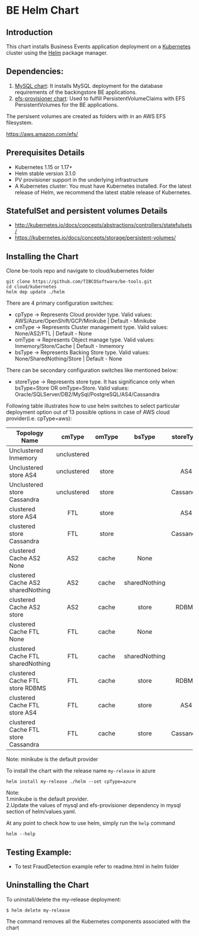 # BE Helm Chart

## Introduction

This chart installs Business Events application deployment on a [Kubernetes](http://kubernetes.io) cluster using the [Helm](https://helm.sh) package manager.

## Dependencies:

1. [MySQL chart](https://github.com/kubernetes/charts/tree/master/stable/mysql): It installs MySQL deployment for the database requirements of the backingstore BE applications. 
2. [efs-provisioner chart](https://github.com/helm/charts/tree/master/stable/efs-provisioner): Used to fulfill PersistentVolumeClaims with EFS PersistentVolumes for the BE applications.

The persisent volumes are created as folders with in an AWS EFS filesystem.

https://aws.amazon.com/efs/

## Prerequisites Details

* Kubernetes 1.15 or 1.17+
* Helm stable version 3.1.0
* PV provisioner support in the underlying infrastructure
* A Kubernetes cluster: You must have Kubernetes installed. For the latest release of Helm, we recommend the latest stable release of Kubernetes. 

## StatefulSet and persistent volumes Details

* http://kubernetes.io/docs/concepts/abstractions/controllers/statefulsets/
* https://kubernetes.io/docs/concepts/storage/persistent-volumes/

## Installing the Chart

Clone be-tools repo and navigate to cloud/kubernetes folder

```
git clone https://github.com/TIBCOSoftware/be-tools.git
cd cloud/kubernetes
helm dep update ./helm
```


There are 4 primary configuration switches:

* cpType → Represents Cloud provider type. Valid values: AWS/Azure/OpenShift/GCP/Minikube | Default - Minikube
* cmType → Represents Cluster management type. Valid values: None/AS2/FTL | Default - None
* omType → Represents Object manage type. Valid values: Inmemory/Store/Cache | Default - Inmemory
* bsType → Represents Backing Store type. Valid values: None/SharedNothing/Store | Default - None <br>

There can be secondary configuration switches like mentioned below:

* storeType → Represents store type. It has significance only when bsType=Store OR omType=Store. Valid values: Oracle/SQLServer/DB2/MySql/PostgreSQL/AS4/Cassandra

Following table illustrates how to use helm switches to select particular deployment option out of 13 possible options in case of AWS cloud provider(i.e. cpType=aws):


| Topology Name | cmType | omType | bsType  | storeType |
| ------------- | :---: | :---: | :---: | :---: |
| Unclustered Inmemory              |  unclustered      |        |        |           |
| Unclustered store AS4              | unclustered        |  store      |        | AS4          |
| Unclustered store Cassandra               | unclustered       | store       |        | Cassandra          | 
| clustered store AS4               |  FTL      | store       |        | AS4          |
| clustered store Cassandra               | FTL       | store       |         | Cassandra          |
| clustered Cache AS2 None              | AS2      | cache       | None        |           |
| clustered Cache AS2 sharedNothing                | AS2       | cache       | sharedNothing       |           |
| clustered Cache AS2 store               | AS2       | cache       | store        |  RDBMS         |
| clustered Cache FTL None              |  FTL      | cache       | None       |           |
| clustered Cache FTL sharedNothing               | FTL       | cache       | sharedNothing       |           |
| clustered Cache FTL store RDBMS               |  FTL      |  cache      | store       | RDBMS          |
| clustered Cache FTL store AS4               | FTL       | cache       | store       | AS4          |
| clustered Cache FTL store Cassandra               |  FTL      | cache       | store       | Cassandra          |

Note: minikube is the default provider

To install the chart with the release name `my-release` in azure

```
helm install my-release ./helm --set cpType=azure
```

Note:<br> 
1.minikube is the default provider.<br> 
2.Update the values of mysql and efs-provisioner dependency in mysql section of helm/values.yaml.<br>


At any point to check how to use helm, simply run the `help` command
```
helm --help
```

## Testing Example:

* To test FraudDetection example refer to readme.html in helm folder

## Uninstalling the Chart

To uninstall/delete the my-release deployment:

```
$ helm delete my-release
```

The command removes all the Kubernetes components associated with the chart

